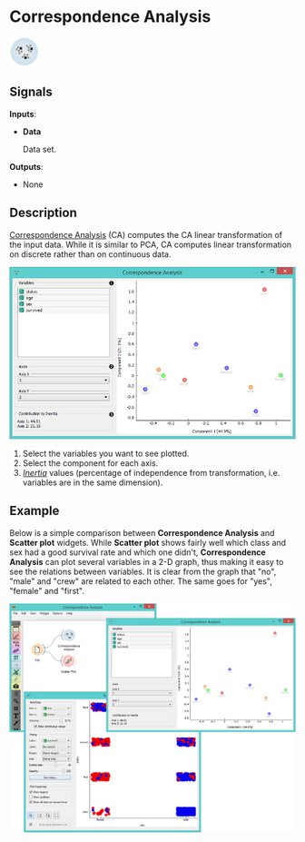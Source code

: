 Correspondence Analysis
=======================

![Correspondence Analysis](icons/correspondence-analysis.png)

Signals
-------

**Inputs**:

- **Data**

  Data set.

**Outputs**:

- None

Description
-----------

[Correspondence Analysis](https://en.wikipedia.org/wiki/Correspondence_analysis) (CA) computes the CA linear
transformation of the input data. While it is similar to PCA, CA computes linear transformation on discrete
rather than on continuous data.

![CA widget](images/CorrespondenceAnalysis-stamped.png)

1. Select the variables you want to see plotted.
2. Select the component for each axis.
3. [*Inertia*](https://en.wikipedia.org/wiki/Sylvester%27s_law_of_inertia) values (percentage of independence from transformation, i.e. variables are in the same dimension).

Example
-------

Below is a simple comparison between **Correspondence Analysis** and **Scatter plot** widgets. While **Scatter plot**
shows fairly well which class and sex had a good survival rate and which one didn't, **Correspondence Analysis** can plot
several variables in a 2-D graph, thus making it easy to see the relations between variables. It is clear from the
graph that "no", "male" and "crew" are related to each other. The same goes for "yes", "female" and "first".

<img src="images/CorrespondenceAnalysis-Example.png" alt="image" width="600">
